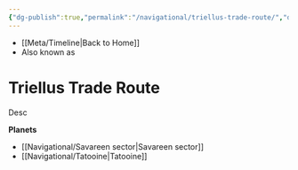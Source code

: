 ```yaml
---
{"dg-publish":true,"permalink":"/navigational/triellus-trade-route/","dgHomeLink":false}
---
```


- [[Meta/Timeline\|Back to Home]]
- Also known as 

# Triellus Trade Route
Desc

**Planets**
- [[Navigational/Savareen sector\|Savareen sector]]
- [[Navigational/Tatooine\|Tatooine]]
